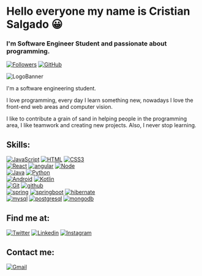 # Hello everyone my name is Cristian Salgado 😀


### I'm Software Engineer Student and passionate about programming.

[![Followers](https://img.shields.io/twitter/follow/Criss_A_S?color=%23530AF0&logo=Twitter&style=for-the-badge)](https://twitter.com/Criss_A_S)
[![GitHub](https://img.shields.io/github/followers/Cristian-AS?color=%23530AF0&logo=GitHub&style=for-the-badge)](https://github.com/Cristian-AS)<br/>

![LogoBanner](https://media.istockphoto.com/vectors/computer-science-word-concepts-banner-vector-id1173371416?k=20&m=1173371416&s=170667a&w=0&h=g-s5C75Vf0rlkQc7LpPJUIIvTg4gIJtmkaTfNLQ9hOQ=)

I'm a software engineering student.

I love programming, every day I learn something new, nowadays I love the front-end web areas and computer vision.

I like to contribute a grain of sand in helping people in the programming area, I like teamwork and creating new projects. Also, I never stop learning.

## Skills:
[![JavaScript](https://img.shields.io/badge/JavaScript-FFFF00?style=for-the-badge&logo=JavaScript&logoColor=white&labelColor=101010)](https://github.com/Cristian-AS/Cristian-AS/blob/main)
[![HTML](https://img.shields.io/badge/HTML5-E34F26?style=for-the-badge&logo=HTML5&logoColor=white&labelColor=101010)](https://github.com/Cristian-AS/Cristian-AS/blob/main)
[![CSS3](https://img.shields.io/badge/CSS3-1572B6?style=for-the-badge&logo=CSS3&logoColor=white&labelColor=101010)](https://github.com/Cristian-AS/Cristian-AS/blob/main)<br/>
[![React](https://img.shields.io/badge/React-5DADE2?style=for-the-badge&logo=React&logoColor=white&labelColor=101010)](https://github.com/Cristian-AS/Cristian-AS/blob/main)
[![angular](https://img.shields.io/badge/angular-0F0F11?style=for-the-badge&logo=angular&logoColor=white&labelColor=#0F0F11)](https://github.com/Cristian-AS/Cristian-AS/blob/main)
[![Node](https://img.shields.io/badge/NodeJS-2ECC71?style=for-the-badge&logo=Node.js&logoColor=white&labelColor=101010)](https://github.com/Cristian-AS/Cristian-AS/blob/main)<br/>
[![Java](https://img.shields.io/badge/Java-007396?style=for-the-badge&logo=Java&logoColor=white&labelColor=101010)](https://github.com/Cristian-AS/Cristian-AS/blob/main)
[![Python](https://img.shields.io/badge/Python-3776AB?style=for-the-badge&logo=Python&logoColor=white&labelColor=101010)](https://github.com/Cristian-AS/Cristian-AS/blob/main)<br/>
[![Android](https://img.shields.io/badge/Android-17A589?style=for-the-badge&logo=Android&logoColor=white&labelColor=101010)](https://github.com/Cristian-AS/Cristian-AS/blob/main)
[![Kotlin](https://img.shields.io/badge/Kotlin-7D3C98?style=for-the-badge&logo=Kotlin&logoColor=white&labelColor=101010)](https://github.com/Cristian-AS/Cristian-AS/blob/main)<br/>
[![Git](https://img.shields.io/badge/Git-F39C12?style=for-the-badge&logo=Git&logoColor=white&labelColor=101010)](https://github.com/Cristian-AS/Cristian-AS/blob/main)
[![github](https://img.shields.io/badge/github-181717?style=for-the-badge&logo=github&logoColor=white&labelColor=#181717)](https://github.com/Cristian-AS/Cristian-AS/blob/main)<br/>
[![spring](https://img.shields.io/badge/spring-6DB33F?style=for-the-badge&logo=spring&logoColor=white&labelColor=#6DB33F)](https://github.com/Cristian-AS/Cristian-AS/blob/main)
[![springboot](https://img.shields.io/badge/springboot-6DB33F?style=for-the-badge&logo=springboot&logoColor=white&labelColor=#6DB33F)](https://github.com/Cristian-AS/Cristian-AS/blob/main)
[![hibernate](https://img.shields.io/badge/hibernate-59666C?style=for-the-badge&logo=hibernate&logoColor=white&labelColor=#59666C)](https://github.com/Cristian-AS/Cristian-AS/blob/main)<br/>
[![mysql](https://img.shields.io/badge/mysql-4479A1?style=for-the-badge&logo=mysql&logoColor=white&labelColor=#4479A1)](https://github.com/Cristian-AS/Cristian-AS/blob/main)
[![postgresql](https://img.shields.io/badge/postgresql-4169E1?style=for-the-badge&logo=postgresql&logoColor=white&labelColor=#4169E1)](https://github.com/Cristian-AS/Cristian-AS/blob/main)
[![mongodb](https://img.shields.io/badge/mongodb-47A248?style=for-the-badge&logo=mongodb&logoColor=white&labelColor=#47A248)](https://github.com/Cristian-AS/Cristian-AS/blob/main)<br/>

## Find me at:
[![Twitter](https://img.shields.io/badge/Twitter-@Cristian_A_S-1DA1F2?style=for-the-badge&logo=Twitter&logoColor=white&labelColor=101010)](https://twitter.com/Criss_A_S)
[![Linkedin](https://img.shields.io/badge/Linkedin-Cristian_Salgado-0A66C2?style=for-the-badge&logo=Linkedin&logoColor=white&labelColor=101010)](https://www.linkedin.com/in/cristian-avenda%C3%B1o-salgado/)
[![Instagram](https://img.shields.io/badge/Instagram-Cristian_Salgado-E4405F?style=for-the-badge&logo=Instagram&logoColor=white&labelColor=101010)](https://www.instagram.com/cristiian_salgadoo/)


## Contact me:
[![Gmail](https://img.shields.io/badge/Gmail-CristianSalgado312@Gmail.com-E4405F?style=for-the-badge&logo=Gmail&logoColor=white&labelColor=101010)](mailto:cristiansalgado312@gmail.com?subject=Hola%20Cristian%20Salgado)
